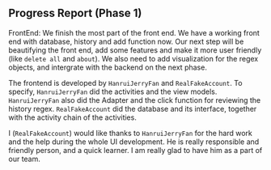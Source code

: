 ## Progress Report (Phase 1)
FrontEnd: We finish the most part of the front end. We have a working front end with database, history and add function now. 
Our next step will be beautifying the front end, add some features and make it more user friendly (like `delete all` and `about`).
We also need to add visualization for the regex objects, and intergrate with the backend on the next phase. 

The frontend is developed by `HanruiJerryFan` and `RealFakeAccount`.
To specify, `HanruiJerryFan` did the activities and the view models.
`HanruiJerryFan` also did the Adapter and the click function for reviewing the history regex.
`RealFakeAccount` did the database and its interface, together with the activity chain of the activities.

I (`RealFakeAccount`) would like thanks to `HanruiJerryFan` for the hard work and the help during the whole UI development.
He is really responsible and friendly person, and a quick learner. I am really glad to have him as a part of our team.